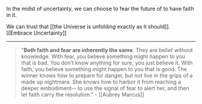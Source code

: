 In the midst of uncertainty, we can choose to fear the future of to have faith in it.

We can trust that [[the Universe is unfolding exactly as it should]]. [[Embrace Uncertainty]]

---------

> "**Both faith and fear are inherently the same**.  They are belief without knowledge.  With fear, you believe something might happen to you that is bad.  You don’t know anything for sure, you just believe it. With faith, you believe something might happen to you that is good.  The winner knows how to prepare for danger, but not live in the grips of a made up nightmare.  She knows how to harbor it from reaching a deeper embodiment-- to use the signal of fear to alert her, and then let faith carry the resolution." - [[Aubrey Marcus]]